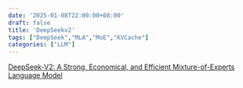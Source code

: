 ```yaml
---
date: '2025-01-08T22:00:00+08:00'
draft: false
title: 'DeepSeekv2'
tags: ["DeepSeek","MLA","MoE","KVCache"]
categories: ["LLM"]
---
```


[DeepSeek-V2: A Strong, Economical, and Efficient Mixture-of-Experts Language Model](https://xves6ft58q.feishu.cn/docx/CWbOdPbb2owNuzxzQ7CcOyBfnze?from=from_copylink)
